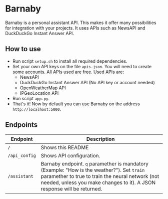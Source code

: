 # Barnaby

Barnaby is a personal assistant API. This makes it offer many possibilities for integration with your projects. It uses APIs such as NewsAPI and DuckDuckGo Instant Answer API.

## How to use
* Run script ```setup.sh``` to install all required dependencies.
* Set your own API keys on the file ```apis.json```. You will need to create some accounts. All APIs used are free. Used APIs are:
    * NewsAPI
    * DuckDuckGo Instant Answer API (No API key or account needed)
    * OpenWeatherMap API
    * IPGeoLocation API
* Run script ```app.py```.
* That's it! Now by default you can use Barnaby on the address ```http://localhost:5000```.

## Endpoints
Endpoint | Description
-------- | -----------
```/```  | Shows this README
```/api_config``` | Shows API configuration.
```/assistant``` | Barnaby endpoint. ```q``` paramether is mandatory (Example: "How is the weather?"). Set ```train``` paramether to true to train the neural network (not needed, unless you make changes to it). A JSON response will be returned.
